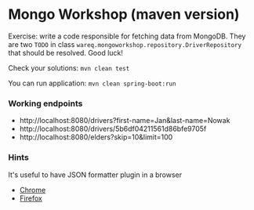 Mongo Workshop (maven version)
===============================

Exercise: write a code responsible for fetching data from MongoDB. They are two ```TODO``` in class 
 ```wareq.mongoworkshop.repository.DriverRepository``` that should be resolved. Good luck! 

Check your solutions: ```mvn clean test```

You can run application: ```mvn clean spring-boot:run```

### Working endpoints
* http://localhost:8080/drivers?first-name=Jan&last-name=Nowak
* http://localhost:8080/drivers/5b6df04211561d86bfe9705f
* http://localhost:8080/elders?skip=10&limit=100

### Hints
It's useful to have JSON formatter plugin in a browser
* [Chrome]( 
https://chrome.google.com/webstore/detail/json-formatter/bcjindcccaagfpapjjmafapmmgkkhgoa?hl=en)
* [Firefox](https://addons.mozilla.org/en-US/firefox/addon/basic-json-formatter/?src=search)